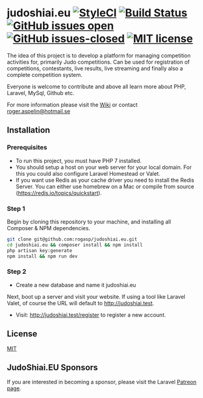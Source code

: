 # judoshiai.eu [![StyleCI](https://github.styleci.io/repos/282250229/shield?branch=master)](https://github.styleci.io/repos/282250229?branch=master) [![Build Status](https://travis-ci.com/rogasp/judoshiai.eu.svg?branch=master)](https://travis-ci.com/rogasp/judoshiai.eu)  [![GitHub issues open](https://img.shields.io/github/issues/rogasp/judoshiai.eu.svg?maxAge=100)](https://github.com/rogasp/judoshiai.eu/issues) [![GitHub issues-closed](https://img.shields.io/github/issues-closed/rogasp/judoshiai.eu.svg)](https://GitHub.com/rogasp/judoshiai.eu/issues?q=is%3Aissue+is%3Aclosed) [![MIT license](https://img.shields.io/badge/License-MIT-blue.svg)](https://github.com/rogasp/judoshiai.eu/blob/master/LICENSE)

The idea of this project is to develop a platform for managing competition activities for, primarily Judo competitions.
Can be used for registration of competitions, contestants, live results, live streaming and finally also a complete competition system.

Everyone is welcome to contribute and above all learn more about PHP, Laravel, MySql, Github etc.

For more information please visit the [Wiki](https://github.com/rogasp/judoshiai.eu/wiki) or contact roger.aspelin@hotmail.se

## Installation
### Prerequisites
* To run this project, you must have PHP 7 installed.
* You should setup a host on your web server for your local domain. For this you could also configure Laravel Homestead or Valet.
* If you want use Redis as your cache driver you need to install the Redis Server. You can either use homebrew on a Mac or compile from source (https://redis.io/topics/quickstart).
### Step 1
Begin by cloning this repository to your machine, and installing all Composer & NPM dependencies.  
```bash
git clone git@github.com:rogasp/judoshiai.eu.git
cd judoshiai.eu && composer install && npm install
php artisan key:generate
npm install && npm run dev
```
### Step 2
* Create a new database and name it judoshiai.eu

Next, boot up a server and visit your website. If using a tool like Laravel Valet, of course the URL will default to http://judoshiai.test.  

* Visit: http://judoshiai.test/register to register a new account.
## License
[MIT](https://github.com/rogasp/judoshiai.eu/blob/master/LICENSE)
## JudoShiai.EU Sponsors

If you are interested in becoming a sponsor, please visit the Laravel [Patreon page](https://patreon.com/judoshiai).


